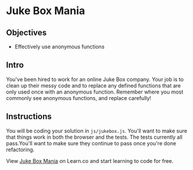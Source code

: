 # Juke Box Mania

## Objectives

+ Effectively use anonymous functions

## Intro

You've been hired to work for an online Juke Box company. Your job is to clean up their messy code and to replace any defined functions that are only used once with an anonymous function. Remember where you most commonly see anonymous functions, and replace carefully!

## Instructions

You will be coding your solution in `js/jukebox.js`. You'll want to make sure that things work in both the browser and the tests. The tests currently all pass.You'll want to make sure they continue to pass once you're done refactoring.

<p data-visibility='hidden'>View <a href='https://learn.co/lessons/js-anonymous-functions-lab' title='Juke Box Mania'>Juke Box Mania</a> on Learn.co and start learning to code for free.</p>
